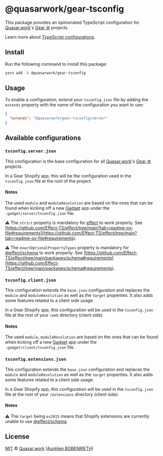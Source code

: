 # @quasarwork/gear-tsconfig

This package provides an opinionated TypeScript configuration for [Quasar.work]'s [Gear ⚙️] projects.

Learn more about [TypeScript configurations](https://www.typescriptlang.org/docs/handbook/tsconfig-json.html).

## Install

Run the following command to install this package:

```bash
yarn add -D @quasarwork/gear-tsconfig
```

## Usage

To enable a configuration, extend your `tsconfig.json` file by adding the `extends` property with the name of the configuration you want to use:

```json
{
  "extends": "@quasarwork/gear-tsconfig/server"
}
```

## Available configurations

### `tsconfig.server.json`

This configuration is the base configuration for all [Quasar.work]'s [Gear ⚙️] projects.

In a Gear Shopify app, this will be the configuration used in the `tsconfig.json` file at the root of the project.

#### Notes

The used `module` and `moduleResolution` are based on the ones that can be found when kicking off a new [Gadget] app under the `.gadget/server/tsconfig.json` file.

⚠️ The `strict` property is mandatory for [effect] to work properly. See [https://github.com/Effect-TS/effect/tree/main?tab=readme-ov-file#requirements](https://github.com/Effect-TS/effect/tree/main?tab=readme-ov-file#requirements).

⚠️ The `exactOptionalPropertyTypes` property is mandatory for [@effect/schema] to work properly. See [https://github.com/Effect-TS/effect/tree/main/packages/schema#requirements](https://github.com/Effect-TS/effect/tree/main/packages/schema#requirements).

### `tsconfig.client.json`

This configuration extends the `base.json` configuration and replaces the `module` and `moduleResolution` as well as the `target` properties. It also adds some features related to a client side usage.

In a Gear Shopify app, this configuration will be used in the `tsconfig.json` file at the root of your `/web` directory (client side).

#### Notes

The used `module`, `moduleResolution` are based on the ones that can be found when kicking off a new [Gadget] app under the `.gadget/client/tsconfig.json` file.

### `tsconfig.extensions.json`

This configuration extends the `base.json` configuration and replaces the `module` and `moduleResolution` as well as the `target` properties. It also adds some features related to a client side usage.

In a Gear Shopify app, this configuration will be used in the `tsconfig.json` file at the root of your `/extensions` directory (client side).

#### Notes

⚠️ The `target` being `es2015` means that Shopify extensions are currently unable to use [@effect/schema].

## License

[MIT] © [Quasar.work] ([Aurélien BOBENRIETH])

[Quasar.work]: https://quasar.work
[Gear ⚙️]: https://github.com/quasarwork/gear
[Gadget]: https://gadget.dev
[effect]: https://github.com/Effect-TS/effect/tree/main
[@effect/schema]: https://github.com/Effect-TS/effect/tree/main/packages/schema
[Aurélien BOBENRIETH]: https://github.com/aurelienbobernieth
[MIT]: https://github.com/quasarwork/gear/blob/main/LICENSE
